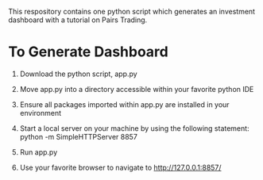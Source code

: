 
This respository contains one python script which generates an investment dashboard with a tutorial on Pairs Trading.

# To Generate Dashboard

1. Download the python script, app.py

2. Move app.py into a directory accessible within your favorite python IDE

3. Ensure all packages imported within app.py are installed in your environment

4. Start a local server on your machine by using the following statement: python -m SimpleHTTPServer 8857

5. Run app.py

6. Use your favorite browser to navigate to http://127.0.0.1:8857/ 

